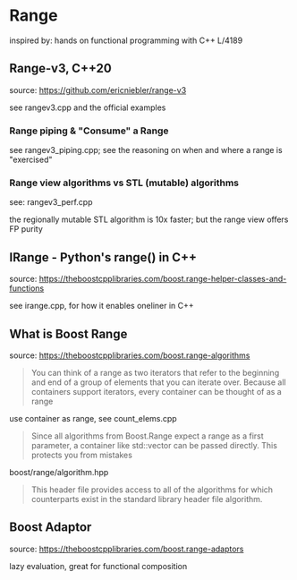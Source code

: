 # Range

inspired by: hands on functional programming with C++ L/4189

## Range-v3, C++20

source: <https://github.com/ericniebler/range-v3>

see rangev3.cpp and the official examples

### Range piping & "Consume" a Range

see rangev3_piping.cpp; see the reasoning on when and where a range is "exercised"

### Range view algorithms vs STL (mutable) algorithms

see: rangev3_perf.cpp

the regionally mutable STL algorithm is 10x faster; but the range view offers FP purity

## IRange - Python's range() in C++

source: <https://theboostcpplibraries.com/boost.range-helper-classes-and-functions>

see irange.cpp, for how it enables oneliner in C++

## What is Boost Range

source: <https://theboostcpplibraries.com/boost.range-algorithms>

> You can think of a range as two iterators that refer to the beginning and end 
> of a group of elements that you can iterate over. Because all containers support 
> iterators, every container can be thought of as a range

use container as range, see count_elems.cpp

> Since all algorithms from Boost.Range expect a range as a first parameter, a 
> container like std::vector can be passed directly.
> This protects you from mistakes

boost/range/algorithm.hpp

> This header file provides access to all of the algorithms for which counterparts 
> exist in the standard library header file algorithm.

## Boost Adaptor

source: <https://theboostcpplibraries.com/boost.range-adaptors>

lazy evaluation, great for functional composition

